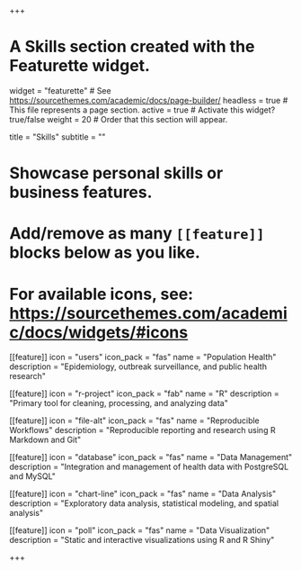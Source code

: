 +++
# A Skills section created with the Featurette widget.
widget = "featurette"  # See https://sourcethemes.com/academic/docs/page-builder/
headless = true  # This file represents a page section.
active = true  # Activate this widget? true/false
weight = 20  # Order that this section will appear.

title = "Skills"
subtitle = ""

  
# Showcase personal skills or business features.
# 
# Add/remove as many `[[feature]]` blocks below as you like.
# 
# For available icons, see: https://sourcethemes.com/academic/docs/widgets/#icons

[[feature]]
  icon = "users"
  icon_pack = "fas"
  name = "Population Health"
  description = "Epidemiology, outbreak surveillance, and public health research"

[[feature]]
  icon = "r-project"
  icon_pack = "fab"
  name = "R"
  description = "Primary tool for cleaning, processing, and analyzing data"

[[feature]]
  icon = "file-alt"
  icon_pack = "fas"
  name = "Reproducible Workflows"
  description = "Reproducible reporting and research using R Markdown and Git"
  
[[feature]]
  icon = "database"
  icon_pack = "fas"
  name = "Data Management"
  description = "Integration and management of health data with PostgreSQL and MySQL"

[[feature]]
  icon = "chart-line"
  icon_pack = "fas"
  name = "Data Analysis"
  description = "Exploratory data analysis, statistical modeling, and spatial analysis"
  
[[feature]]
  icon = "poll"
  icon_pack = "fas"
  name = "Data Visualization"
  description = "Static and interactive visualizations using R and R Shiny"


+++
